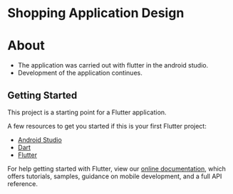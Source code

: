 # Shopping Application Design

# About
<ul>
  <li>The application was carried out with flutter in the android studio.</li>
  <li>Development of the application continues.</li>

</ul>

## Getting Started

This project is a starting point for a Flutter application.

A few resources to get you started if this is your first Flutter project:

* [Android Studio]
* [Dart]
* [Flutter]

For help getting started with Flutter, view our
[online documentation](https://flutter.dev/docs), which offers tutorials,
samples, guidance on mobile development, and a full API reference.



[Android Studio]: <https://developer.android.com/studio>
[Dart]: <https://dart.dev//>
[Flutter]: <https://flutter.dev/docs/get-started/codelab/>

